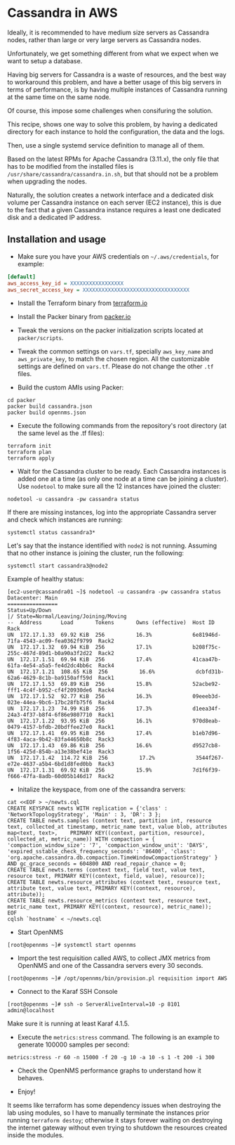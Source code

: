 # Cassandra in AWS

Ideally, it is recommended to have medium size servers as Cassandra nodes, rather than large or very large servers as Cassandra nodes.

Unfortunately, we get something different from what we expect when we want to setup a database.

Having big servers for Cassandra is a waste of resources, and the best way to workaround this problem, and have a better usage of this big servers in terms of performance, is by having multiple instances of Cassandra running at the same time on the same node.

Of course, this impose some challenges when consifuring the solution.

This recipe, shows one way to solve this problem, by having a dedicated directory for each instance to hold the configuration, the data and the logs.

Then, use a single systemd service definition to manage all of them.

Based on the latest RPMs for Apache Cassandra (3.11.x), the only file that has to be modified from the installed files is `/usr/share/cassandra/cassandra.in.sh`, but that should not be a problem when upgrading the nodes.

Naturally, the solution creates a network interface and a dedicated disk volume per Cassandra instance on each server (EC2 instance), this is due to the fact that a given Cassandra instance requires a least one dedicated disk and a dedicated IP address.

## Installation and usage

* Make sure you have your AWS credentials on `~/.aws/credentials`, for example:

```INI
[default]
aws_access_key_id = XXXXXXXXXXXXXXXXX
aws_secret_access_key = XXXXXXXXXXXXXXXXXXXXXXXXXXXXXXXXXX
```

* Install the Terraform binary from [terraform.io](https://www.terraform.io)

* Install the Packer binary from [packer.io](https://www.packer.io)

* Tweak the versions on the packer initialization scripts located at `packer/scripts`.

* Tweak the common settings on `vars.tf`, specially `aws_key_name` and `aws_private_key`, to match the chosen region. All the customizable settings are defined on `vars.tf`. Please do not change the other `.tf` files.

* Build the custom AMIs using Packer:

```SHELL
cd packer
packer build cassandra.json
packer build opennms.json
```

* Execute the following commands from the repository's root directory (at the same level as the .tf files):

```SHELL
terraform init
terraform plan
terraform apply
```

* Wait for the Cassandra cluster to be ready. Each Cassandra instances is added one at a time (as only one node at a time can be joining a cluster). Use `nodetool` to make sure all the 12 instances have joined the cluster:

```SHELL
nodetool -u cassandra -pw cassandra status
```

If there are missing instances, log into the appropriate Cassandra server and check which instances are running:

```SHELL
systemctl status cassandra3*
```

Let's say that the instance identified with `node2` is not running. Assuming that no other instance is joining the cluster, run the following:

```SHELL
systemctl start cassandra3@node2
```

Example of healthy status:

```SHELL
[ec2-user@cassandra01 ~]$ nodetool -u cassandra -pw cassandra status
Datacenter: Main
================
Status=Up/Down
|/ State=Normal/Leaving/Joining/Moving
--  Address      Load       Tokens       Owns (effective)  Host ID                               Rack
UN  172.17.1.33  69.92 KiB  256          16.3%             6e81946d-71fa-4543-ac09-fea0362f9799  Rack2
UN  172.17.1.32  69.94 KiB  256          17.1%             b208f75c-255c-467d-89d1-b0a90a3f2d22  Rack2
UN  172.17.1.51  69.94 KiB  256          17.4%             41caa47b-61fa-4e54-a5a5-fe4d2dc4bb6c  Rack4
UN  172.17.1.21  108.65 KiB  256          16.6%             dcbfd31b-62a6-4629-8c1b-ba9150aff59d  Rack1
UN  172.17.1.53  69.89 KiB  256          15.8%             52acbe92-fff1-4c4f-b952-cf4f20930de6  Rack4
UN  172.17.1.52  92.77 KiB  256          16.3%             09eeeb3d-023e-44ea-9bc6-17bc28fb75f6  Rack4
UN  172.17.1.23  74.99 KiB  256          17.3%             d1eea34f-24a3-4f37-b8f4-6f86e9807710  Rack1
UN  172.17.1.22  93.95 KiB  256          16.1%             970d8eab-0479-4157-bfdb-20bdffee27e0  Rack1
UN  172.17.1.41  69.95 KiB  256          17.4%             b1eb7d96-4f83-4aca-9b42-83fa44650b8c  Rack3
UN  172.17.1.43  69.86 KiB  256          16.6%             d9527cb8-1f56-425d-854b-a13e38bef41e  Rack3
UN  172.17.1.42  114.72 KiB  256          17.2%             3544f267-e72e-4637-a5b4-6bd1d8fed0bb  Rack3
UN  172.17.1.31  69.92 KiB  256          15.9%             7d1f6f39-f666-47fa-8adb-60d05b146d17  Rack2
```

* Initalize the keyspace, from one of the cassandra servers:

```SHELL
cat <<EOF > ~/newts.cql
CREATE KEYSPACE newts WITH replication = {'class' : 'NetworkTopologyStrategy', 'Main' : 3, 'DR': 3 };
CREATE TABLE newts.samples (context text, partition int, resource text, collected_at timestamp, metric_name text, value blob, attributes map<text, text>,    PRIMARY KEY((context, partition, resource), collected_at, metric_name)) WITH compaction = { 'compaction_window_size': '7', 'compaction_window_unit': 'DAYS',  'expired_sstable_check_frequency_seconds': '86400', 'class': 'org.apache.cassandra.db.compaction.TimeWindowCompactionStrategy' } AND gc_grace_seconds = 604800 AND read_repair_chance = 0;
CREATE TABLE newts.terms (context text, field text, value text, resource text, PRIMARY KEY((context, field, value), resource));
CREATE TABLE newts.resource_attributes (context text, resource text, attribute text, value text, PRIMARY KEY((context, resource), attribute));
CREATE TABLE newts.resource_metrics (context text, resource text, metric_name text, PRIMARY KEY((context, resource), metric_name));
EOF
cqlsh `hostname` < ~/newts.cql
```

* Start OpenNMS

```SHELL
[root@opennms ~]# systemctl start opennms
```

* Import the test requisition called AWS, to collect JMX metrics from OpenNMS and one of the Cassandra servers every 30 seconds.

```SHELL
[root@opennms ~]# /opt/opennms/bin/provision.pl requisition import AWS
```

* Connect to the Karaf SSH Console

```SHELL
[root@opennms ~]# ssh -o ServerAliveInterval=10 -p 8101 admin@localhost
```

Make sure it is running at least Karaf 4.1.5.

* Execute the `metrics:stress` command. The following is an example to generate 100000 samples per second:

```
metrics:stress -r 60 -n 15000 -f 20 -g 10 -a 10 -s 1 -t 200 -i 300
```

* Check the OpenNMS performance graphs to understand how it behaves.

* Enjoy!

It seems like terraform has some dependency issues when destroying the lab using modules, so I have to manually terminate the instances prior running `terraform destoy`; otherwise it stays forever waiting on destroying the internet gateway without even trying to shutdown the resources created inside the modules.